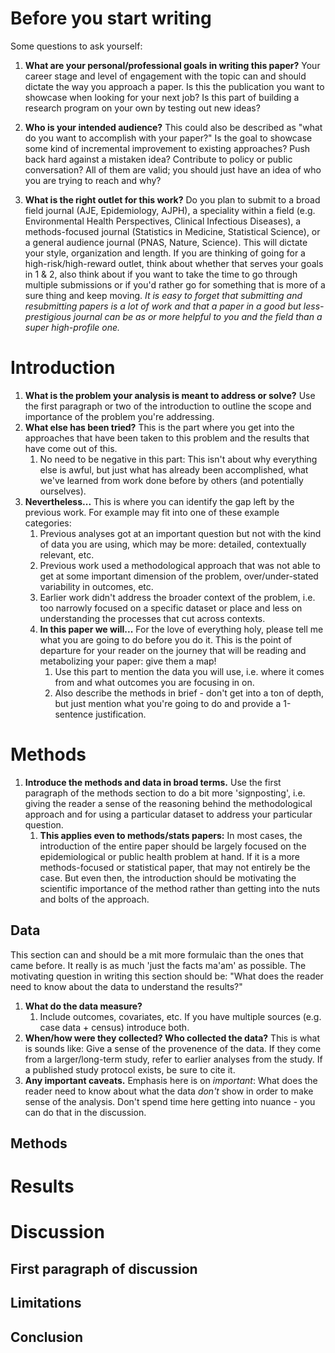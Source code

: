 # Before you start writing

Some questions to ask yourself:

1. **What are your personal/professional goals in writing this paper?** Your career stage and level of engagement with the topic can and should dictate the way you approach a paper. Is this the publication you want to showcase when looking for your next job? Is this part of building a research program on your own by testing out new ideas? 

2. **Who is your intended audience?** This could also be described as "what do you want to accomplish with your paper?" Is the goal to showcase some kind of incremental improvement to existing approaches? Push back hard against a mistaken idea? Contribute to policy or public conversation? All of them are valid; you should just have an idea of who you are trying to reach and why?

3. **What is the right outlet for this work?** Do you plan to submit to a broad field journal (AJE, Epidemiology, AJPH), a speciality within a field (e.g. Environmental Health Perspectives, Clinical Infectious Diseases), a methods-focused journal (Statistics in Medicine, Statistical Science), or a general audience journal (PNAS, Nature, Science). This will dictate your style, organization and length. If you are thinking of going for a high-risk/high-reward outlet, think about whether that serves your goals in 1 & 2, also think about if you want to take the time to go through multiple submissions or if you'd rather go for something that is more of a sure thing and keep moving. *It is easy to forget that submitting and resubmitting papers is a lot of work and that a paper in a good but less-prestigious journal can be as or more helpful to you and the field than a super high-profile one.*

# Introduction

1.  **What is the problem your analysis is meant to address or solve?** Use the first paragraph or two of the introduction to outline the scope and importance of the problem you're addressing.
2. **What else has been tried?** This is the part where you get into the approaches that have been taken to this problem and the results that have come out of this. 
	1. No need to be negative in this part: This isn't about why everything else is awful, but just what has already been accomplished, what we've learned from work done before by others (and potentially ourselves).
3. **Nevertheless...** This is where you can identify the gap left by the previous work. For example may fit into one of these example categories:
	1. Previous analyses got at an important question but not with the kind of data you are using, which may be more: detailed, contextually relevant, etc. 
	2. Previous work used a methodological approach that was not able to get at some important dimension of the problem, over/under-stated variability in outcomes, etc.
	3. Earlier work didn't address the broader context of the problem, i.e. too narrowly focused on a specific dataset or place and less on understanding the processes that cut across contexts.
	4. **In this paper we will...** For the love of everything holy, please tell me what you are going to do before you do it. This is the point of departure for your reader on the journey that will be reading and metabolizing your paper: give them a map!
		1. Use this part to mention the data you will use, i.e. where it comes from and what outcomes you are focusing in on.
		2. Also describe the methods in brief - don't get into a ton of depth, but just mention what you're going to do and provide a 1-sentence justification.

# Methods

1. **Introduce the methods and data in broad terms.** Use the first paragraph of the methods section to do a bit more 'signposting', i.e. giving the reader a sense of the reasoning behind the methodological approach and for using a particular dataset to address your particular question.
	1. **This applies even to methods/stats papers:** In most cases, the introduction of the entire paper should be largely focused on the epidemiological or public health problem at hand. If it is a more methods-focused or statistical paper, that may not entirely be the case. But even then, the introduction should be motivating the scientific importance of the method rather than getting into the nuts and bolts of the approach.

## Data

This section can and should be a mit more formulaic than the ones that came before. It really is as much 'just the facts ma'am' as possible. The motivating question in writing this section should be: "What does the reader need to know about the data to understand the results?"

1. **What do the data measure?**
	1. Include outcomes, covariates, etc. If you have multiple sources (e.g. case data + census) introduce both.
2. **When/how were they collected? Who collected the data?** This is what is sounds like: Give a sense of the provenence of the data. If they come from a larger/long-term study, refer to earlier analyses from the study. If a published study protocol exists, be sure to cite it. 
3. **Any important caveats.** Emphasis here is on *important*: What does the reader need to know about what the data *don't* show in order to make sense of the analysis. Don't spend time here getting into nuance - you can do that in the discussion.


## Methods

# Results

# Discussion

## First paragraph of discussion

## Limitations

## Conclusion